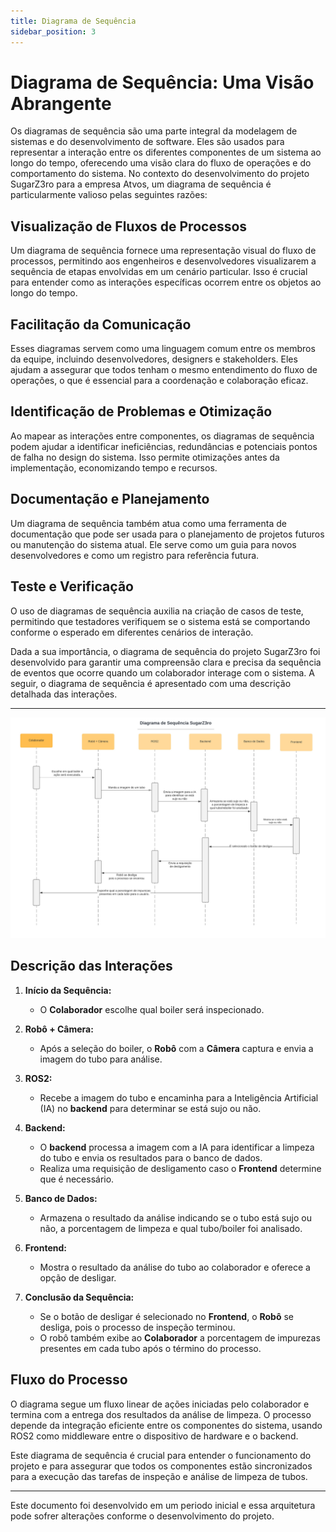 ```yaml
---
title: Diagrama de Sequência
sidebar_position: 3
---
```



# Diagrama de Sequência: Uma Visão Abrangente

Os diagramas de sequência são uma parte integral da modelagem de sistemas e do desenvolvimento de software. Eles são usados para representar a interação entre os diferentes componentes de um sistema ao longo do tempo, oferecendo uma visão clara do fluxo de operações e do comportamento do sistema. No contexto do desenvolvimento do projeto SugarZ3ro para a empresa Atvos, um diagrama de sequência é particularmente valioso pelas seguintes razões:

## Visualização de Fluxos de Processos
Um diagrama de sequência fornece uma representação visual do fluxo de processos, permitindo aos engenheiros e desenvolvedores visualizarem a sequência de etapas envolvidas em um cenário particular. Isso é crucial para entender como as interações específicas ocorrem entre os objetos ao longo do tempo.

## Facilitação da Comunicação
Esses diagramas servem como uma linguagem comum entre os membros da equipe, incluindo desenvolvedores, designers e stakeholders. Eles ajudam a assegurar que todos tenham o mesmo entendimento do fluxo de operações, o que é essencial para a coordenação e colaboração eficaz.

## Identificação de Problemas e Otimização
Ao mapear as interações entre componentes, os diagramas de sequência podem ajudar a identificar ineficiências, redundâncias e potenciais pontos de falha no design do sistema. Isso permite otimizações antes da implementação, economizando tempo e recursos.

## Documentação e Planejamento
Um diagrama de sequência também atua como uma ferramenta de documentação que pode ser usada para o planejamento de projetos futuros ou manutenção do sistema atual. Ele serve como um guia para novos desenvolvedores e como um registro para referência futura.

## Teste e Verificação
O uso de diagramas de sequência auxilia na criação de casos de teste, permitindo que testadores verifiquem se o sistema está se comportando conforme o esperado em diferentes cenários de interação.

Dada a sua importância, o diagrama de sequência do projeto SugarZ3ro foi desenvolvido para garantir uma compreensão clara e precisa da sequência de eventos que ocorre quando um colaborador interage com o sistema. A seguir, o diagrama de sequência é apresentado com uma descrição detalhada das interações.

---


![Diagrama de Sequência SugarZ3ro](../../../static/img/sprint-1/diagrama_de_sequencia.jpeg)


## Descrição das Interações

1. **Início da Sequência:**
   - O **Colaborador** escolhe qual boiler será inspecionado.

2. **Robô + Câmera:**
   - Após a seleção do boiler, o **Robô** com a **Câmera** captura e envia a imagem do tubo para análise.

3. **ROS2:**
   - Recebe a imagem do tubo e encaminha para a Inteligência Artificial (IA) no **backend** para determinar se está sujo ou não.

4. **Backend:**
   - O **backend** processa a imagem com a IA para identificar a limpeza do tubo e envia os resultados para o banco de dados.
   - Realiza uma requisição de desligamento caso o **Frontend** determine que é necessário.

5. **Banco de Dados:**
   - Armazena o resultado da análise indicando se o tubo está sujo ou não, a porcentagem de limpeza e qual tubo/boiler foi analisado.

6. **Frontend:**
   - Mostra o resultado da análise do tubo ao colaborador e oferece a opção de desligar.

7. **Conclusão da Sequência:**
   - Se o botão de desligar é selecionado no **Frontend**, o **Robô** se desliga, pois o processo de inspeção terminou.
   - O robô também exibe ao **Colaborador** a porcentagem de impurezas presentes em cada tubo após o término do processo.

## Fluxo do Processo

O diagrama segue um fluxo linear de ações iniciadas pelo colaborador e termina com a entrega dos resultados da análise de limpeza. O processo depende da integração eficiente entre os componentes do sistema, usando ROS2 como middleware entre o dispositivo de hardware e o backend.

Este diagrama de sequência é crucial para entender o funcionamento do projeto e para assegurar que todos os componentes estão sincronizados para a execução das tarefas de inspeção e análise de limpeza de tubos.

---

Este documento foi desenvolvido em um periodo inicial e essa arquitetura pode sofrer alterações conforme o desenvolvimento do projeto.

